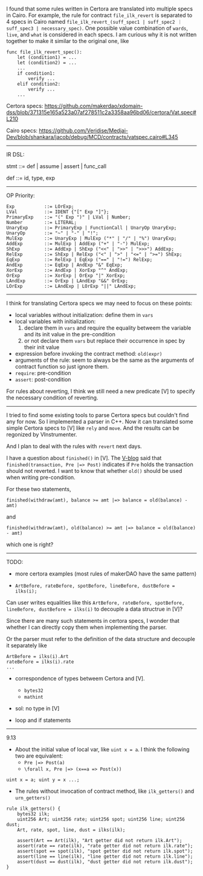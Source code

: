 I found that some rules written in Certora are translated into multiple specs in Cairo. For example, the rule for contract `file_ilk_revert` is separated to 4 specs in Cairo named `file_ilk_revert_(suff_spec1 | suff_spec2 ｜ suff_spec3 | necessary_spec)`. One possible value combination of `wards`, `live`, and `what` is considered in each specs. I am curious why it is not written together to make it similar to the original one, like

```
func file_ilk_revert_spec():
    let (condition1) = ...
    let (condition2) = ...
    ...
    if condition1:
        verify ...
    elif condition2:
        verify ...
    ...
```

Certora specs: https://github.com/makerdao/xdomain-dss/blob/371315e165a523a07af278511c2a3358aa96bd06/certora/Vat.spec#L210

Cairo specs: https://github.com/Veridise/Medjai-Dev/blob/shankara/jacob/debug/MCD/contracts/vatspec.cairo#L345


----

IR DSL:

stmt ::= def | assume | assert | func_call

def ::= id, type, exp


---

OP Priority:

```
Exp           ::= LOrExp;
LVal          ::= IDENT {"[" Exp "]"};
PrimaryExp    ::= "(" Exp ")" | LVal | Number;
Number        ::= LITERAL;
UnaryExp      ::= PrimaryExp | FunctionCall | UnaryOp UnaryExp;
UnaryOp       ::= "~" | "-" | "!";
MulExp        ::= UnaryExp | MulExp ("*" | "/" | "%") UnaryExp;
AddExp        ::= MulExp | AddExp ("+" | "-") MulExp;
ShExp         ::= AddExp | ShExp ("<<" | ">>" | ">>>") AddExp;
RelExp        ::= ShExp | RelExp ("<" | ">" | "<=" | ">=") ShExp;
EqExp         ::= RelExp | EqExp ("==" | "!=") RelExp;
AndExp        ::= EqExp | AndExp "&" EqExp;
XorExp        ::= AndExp | XorExp "^" AndExp;
OrExp         ::= XorExp | OrExp "|" XorExp; 
LAndExp       ::= OrExp | LAndExp "&&" OrExp;
LOrExp        ::= LAndExp | LOrExp "||" LAndExp;
```


---


I think for translating Certora specs we may need to focus on these points:
- local variables without initialization: define them in `vars`
- local variables with initialization: 
    1. declare them in `vars` and require the equality betweem the variable and its init value in the pre-condition
    2. or not declare them `vars` but replace their occurrence in spec by their init value 
- expression before invoking the contract method: `old(expr)`
- arguments of the rule: seem to always be the same as the arguments of contract function so just ignore them.
- `require`: pre-condition
- `assert`: post-condition

For rules about reverting, I think we still need a new predicate [V] to specify the necessary condition of reverting.


---
 
I tried to find some existing tools to parse Certora specs but couldn't find any for now. So I implemented a parser in C++. Now it can translated some simple Certora specs to [V] like `rely` and `move`. And the results can be regonized by VInstrumenter.

And I plan to deal with the rules with `revert` next days.

I have a question about `finished()` in [V]. The [V-blog](https://www.notion.so/veridise/V-blog-d5a751d20b084818a555c994bd1fc8fa) said that `finished(transaction, Pre |=> Post)` indicates if `Pre` holds the transaction should not reverted. I want to know that whether `old()` should be used when writing pre-condition.

For these two statements,

`finished(withdraw(amt), balance >= amt |=> balance = old(balance) - amt)`

and 

`finished(withdraw(amt), old(balance) >= amt |=> balance = old(balance) - amt)`

which one is right?

---
TODO: 

- more certora examples (most rules of makerDAO have the same pattern)


- `ArtBefore, rateBefore, spotBefore, lineBefore, dustBefore = ilks(i);`

Can user writes equalities like this `ArtBefore, rateBefore, spotBefore, lineBefore, dustBefore = ilks(i)` to decouple a data structrue in [V]?

Since there are many such statements in certora specs, I wonder that whether I can directly copy them when implementing the parser.

Or the parser must refer to the definition of the data structure and decouple it separately like

```
ArtBefore = ilks(i).Art
rateBefore = ilks(i).rate
...
```

- correspondence of types betweem Certora and [V].
    - `bytes32`
    - `mathint`
- sol: no type in [V]


- loop and if statements


----

9.13

- About the initial value of local var, like `uint x = a`. I think the following two are equivalent:
    - `Pre |=> Post(a)`
    - `\forall x, Pre |=> (x==a => Post(x))`

`uint x = a; uint y = x ...;`

- The rules without invocation of contract method, like `ilk_getters()` and `urn_getters()`
```
rule ilk_getters() {
    bytes32 ilk;
    uint256 Art; uint256 rate; uint256 spot; uint256 line; uint256 dust;
    Art, rate, spot, line, dust = ilks(ilk);

    assert(Art == Art(ilk), "Art getter did not return ilk.Art");
    assert(rate == rate(ilk), "rate getter did not return ilk.rate");
    assert(spot == spot(ilk), "spot getter did not return ilk.spot");
    assert(line == line(ilk), "line getter did not return ilk.line");
    assert(dust == dust(ilk), "dust getter did not return ilk.dust");
}
```